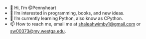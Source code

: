 - 👋 Hi, I’m @Pennyheart
- 👀 I’m interested in programming, books, and new ideas.
- 🌱 I’m currently learning Python, also know as CPython.
- 📫 How to reach me, email me at shaleahwimby1@gmail.com or sw00373@my.westga.edu.

<!---
Pennyheart/Pennyheart is a ✨ special ✨ repository because its `README.md` (this file) appears on your GitHub profile.
You can click the Preview link to take a look at your changes.
--->
